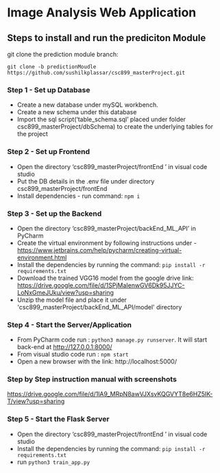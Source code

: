 # Image Analysis Web Application

## Steps to install and run the prediciton Module

git clone the prediction module branch:

`git clone -b predictionMoudle https://github.com/sushilkplassar/csc899_masterProject.git`

### Step 1 - Set up Database

- Create a new database under mySQL workbench.
- Create a new schema under this database
- Import the sql script(‘table_schema.sql’ placed under folder csc899_masterProject/dbSchema) to create the underlying tables for the project

### Step 2 - Set up Frontend

- Open the directory ‘csc899_masterProject/frontEnd ’ in visual code studio
- Put the DB details in the .env file under directory csc899_masterProject/frontEnd
- Install dependencies - run command: `npm i`

### Step 3 - Set up the Backend

- Open the directory ‘csc899_masterProject/backEnd_ML_API’ in PyCharm
- Create the virtual environment by following instructions under - https://www.jetbrains.com/help/pycharm/creating-virtual-environment.html
- Install the dependencies by running the command: `pip install -r requirements.txt`
- Download the trained VGG16 model from the google drive link:
  https://drive.google.com/file/d/1SPjMaIenwGV6Dk95JJYC-LoNxGmeJUku/view?usp=sharing
- Unzip the model file and place it under 'csc899_masterProject/backEnd_ML_API/model' directory

### Step 4 - Start the Server/Application

- From PyCharm code run : `python3 manage.py runserver`. It will start back-end at http://127.0.0.1:8000/
- From visual studio code run : `npm start`
- Open a new browser with the link: http://localhost:5000/

### Step by Step instruction manual with screenshots

https://drive.google.com/file/d/1lA9_MRpN8awVJXsvKQGVYT8e6HZ5IK-T/view?usp=sharing

### Step 5 - Start the Flask Server

- Open the directory ‘csc899_masterProject/frontEnd ’ in visual code studio
- Install the dependencies by running the command: `pip install -r requirements.txt`
  <!-- - From visual studio code run : `export FLASK_APP=train_app.py` then `flask run` -->
- run `python3 train_app.py`
